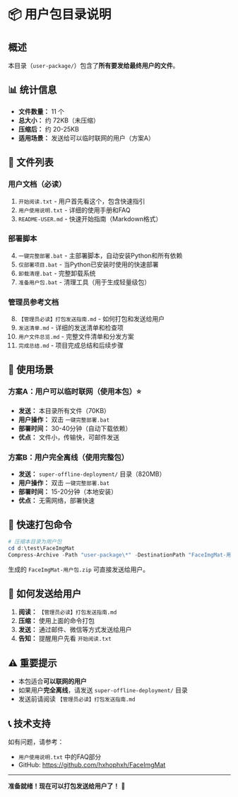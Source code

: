 # 📦 用户包目录说明

## 概述

本目录（`user-package/`）包含了**所有要发给最终用户的文件**。

## 📊 统计信息

- **文件数量：** 11 个
- **总大小：** 约 72KB（未压缩）
- **压缩后：** 约 20-25KB
- **适用场景：** 发送给可以临时联网的用户（方案A）

## 📁 文件列表

### 用户文档（必读）
1. `开始阅读.txt` - 用户首先看这个，包含快速指引
2. `用户使用说明.txt` - 详细的使用手册和FAQ
3. `README-USER.md` - 快速开始指南（Markdown格式）

### 部署脚本
4. `一键完整部署.bat` - 主部署脚本，自动安装Python和所有依赖
5. `仅部署项目.bat` - 当Python已安装时使用的快速部署
6. `卸载清理.bat` - 完整卸载系统
7. `准备用户包.bat` - 清理工具（用于生成轻量级包）

### 管理员参考文档
8. `【管理员必读】打包发送指南.md` - 如何打包和发送给用户
9. `发送清单.md` - 详细的发送清单和检查项
10. `用户文件总览.md` - 完整文件清单和分发方案
11. `完成总结.md` - 项目完成总结和后续步骤

## 🎯 使用场景

### 方案A：用户可以临时联网（使用本包）⭐
- **发送：** 本目录所有文件（70KB）
- **用户操作：** 双击 `一键完整部署.bat`
- **部署时间：** 30-40分钟（自动下载依赖）
- **优点：** 文件小，传输快，可邮件发送

### 方案B：用户完全离线（使用完整包）
- **发送：** `super-offline-deployment/` 目录（820MB）
- **用户操作：** 双击 `一键完整部署.bat`
- **部署时间：** 15-20分钟（本地安装）
- **优点：** 无需网络，部署快速

## 🚀 快速打包命令

```powershell
# 压缩本目录为用户包
cd d:\test\FaceImgMat
Compress-Archive -Path "user-package\*" -DestinationPath "FaceImgMat-用户包.zip" -Force
```

生成的 `FaceImgMat-用户包.zip` 可直接发送给用户。

## 📧 如何发送给用户

1. **阅读：** `【管理员必读】打包发送指南.md`
2. **压缩：** 使用上面的命令打包
3. **发送：** 通过邮件、微信等方式发送给用户
4. **告知：** 提醒用户先看 `开始阅读.txt`

## ⚠️ 重要提示

- 本包适合**可以联网的用户**
- 如果用户**完全离线**，请发送 `super-offline-deployment/` 目录
- 发送前请阅读 `【管理员必读】打包发送指南.md`

## 📞 技术支持

如有问题，请参考：
- `用户使用说明.txt` 中的FAQ部分
- GitHub: https://github.com/hxhophxh/FaceImgMat

---

**准备就绪！现在可以打包发送给用户了！** 🎉
